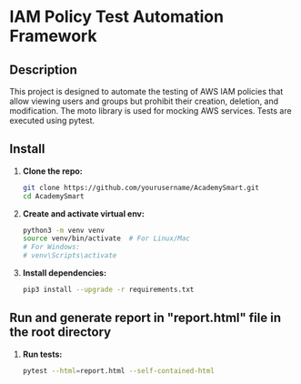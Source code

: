 # IAM Policy Test Automation Framework

## Description

This project is designed to automate the testing of AWS IAM policies that allow viewing users and groups but prohibit their creation, deletion, and modification. The moto library is used for mocking AWS services. Tests are executed using pytest.

## Install

1. **Clone the repo:**

    ```bash
    git clone https://github.com/yourusername/AcademySmart.git
    cd AcademySmart
    ```

2. **Create and activate virtual env:**

    ```bash
    python3 -m venv venv
    source venv/bin/activate  # For Linux/Mac
    # For Windows:
    # venv\Scripts\activate
    ```

3. **Install dependencies:**

    ```bash
    pip3 install --upgrade -r requirements.txt
    ```

## Run and generate report in "report.html" file in the root directory

1. **Run tests:**

    ```bash
    pytest --html=report.html --self-contained-html
    ```

